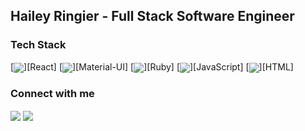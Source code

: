 

## Hailey Ringier - Full Stack Software Engineer


### Tech Stack

[<img align="center" atl="react" src="https://img.shields.io/badge/React-20232A?style=for-the-badge&logo=react&logoColor=61DAFB"/>][React]
[<img align="center" atl="material-ui" src="https://img.shields.io/badge/Material--UI-0081CB?style=for-the-badge&logo=material-ui&logoColor=white"/>][Material-UI]
[<img align="center" atl="ruby" src="https://img.shields.io/badge/Ruby-CC342D?style=for-the-badge&logo=ruby&logoColor=white" />][Ruby]
[<img align="center" atl="JS" src="https://img.shields.io/badge/JavaScript-323330?style=for-the-badge&logo=javascript&logoColor=F7DF1E"/>][JavaScript]
[<img align="center" atl="HTML" src="https://img.shields.io/badge/HTML5-E34F26?style=for-the-badge&logo=html5&logoColor=white"/>][HTML]
<br/>



### Connect with me

[<img align="center" atl="linkedin" src="https://img.shields.io/badge/linkedin-%230077B5.svg?&style=for-the-badge&logo=linkedin&logoColor=white"/>][LinkedIn]
[<img align="center" atl="youtube" src="https://img.shields.io/badge/YouTube-FF0000?style=for-the-badge&logo=youtube&logoColor=white"/>][Youtube]
  
[LinkedIn]:https://www.linkedin.com/in/hailey-ringier/
[Youtube]:https://www.youtube.com/channel/UCv8YpacxVgL9ShVduwb3Blg?view_as=subscriber


